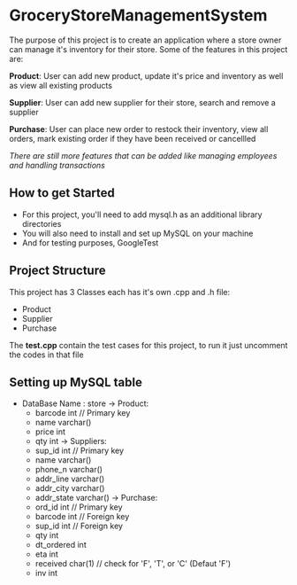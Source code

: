 # GroceryStoreManagementSystem
The purpose of this project is to create an application where a store owner can manage it's inventory for their store. Some of the features in this project are:

**Product**:
User can add new product, update it's price and inventory as well as view all existing products

**Supplier**:
User can add new supplier for their store, search and remove a supplier

**Purchase**:
User can place new order to restock their inventory, view all orders, mark existing order if they have been received or cancellled

_There are still more features that can be added like managing employees and handling transactions_

## How to get Started
- For this project, you'll need to add mysql.h as an additional library directories
- You will also need to install and set up MySQL on your machine
- And for testing purposes, GoogleTest

## Project Structure
This project has 3 Classes each has it's own .cpp and .h file:
- Product
- Supplier
- Purchase

The **test.cpp** contain the test cases for this project, to run it just uncomment the codes in that file

## Setting up MySQL table
- DataBase Name : store
-> Product:
  - barcode int // Primary key
  - name varchar()
  - price int
  - qty int
 -> Suppliers:
  - sup_id int // Primary key
  - name varchar()
  - phone_n varchar()
  - addr_line varchar()
  - addr_city varchar()
  - addr_state varchar()
 -> Purchase:
  - ord_id int // Primary key
  - barcode int // Foreign key
  - sup_id int // Foreign key
  - qty int
  - dt_ordered int
  - eta int
  - received char(1) // check for 'F', 'T', or 'C' (Defaut 'F')
  - inv int
